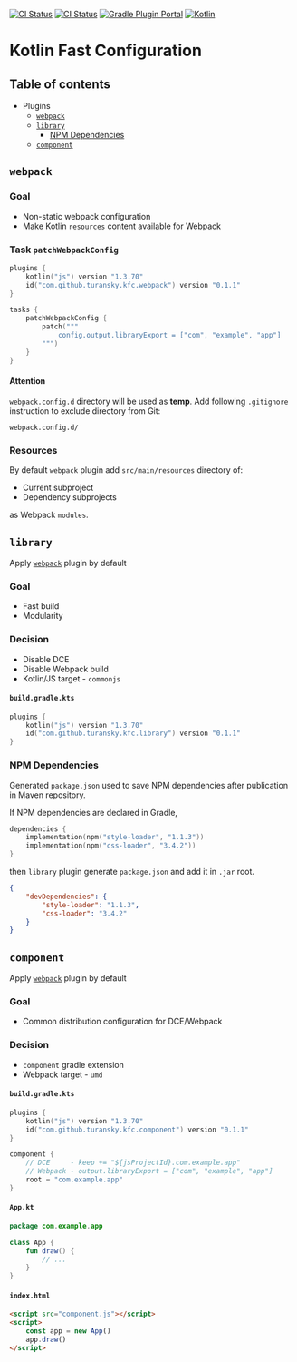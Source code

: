 [![CI Status](https://github.com/turansky/kfc-plugins/workflows/CI/badge.svg)](https://github.com/turansky/kfc-plugins/actions)
[![CI Status](https://github.com/turansky/kfc-plugins/workflows/gradle%20plugin/badge.svg)](https://github.com/turansky/kfc-plugins/actions)
[![Gradle Plugin Portal](https://img.shields.io/maven-metadata/v/https/plugins.gradle.org/m2/com/github/turansky/kfc/root/com.github.turansky.kfc.root.gradle.plugin/maven-metadata.xml.svg?label=plugin&logo=gradle)](https://plugins.gradle.org/plugin/com.github.turansky.kfc.root)
[![Kotlin](https://img.shields.io/badge/kotlin-1.3.70-blue.svg?logo=kotlin)](http://kotlinlang.org)

# Kotlin Fast Configuration

## Table of contents
* Plugins
  * [`webpack`](#webpack)
  * [`library`](#library)
    * [NPM Dependencies](#npm-dependencies)
  * [`component`](#component)

## `webpack`

### Goal
* Non-static webpack configuration
* Make Kotlin `resources` content available for Webpack

### Task `patchWebpackConfig`
```Kotlin
plugins {
    kotlin("js") version "1.3.70" 
    id("com.github.turansky.kfc.webpack") version "0.1.1"
}

tasks {
    patchWebpackConfig {
        patch("""
            config.output.libraryExport = ["com", "example", "app"]
        """)
    }
}
```

#### Attention
`webpack.config.d` directory will be used as **temp**.
Add following `.gitignore` instruction to exclude directory from Git:
```
webpack.config.d/
```

### Resources
By default `webpack` plugin add `src/main/resources` directory of: 
* Current subproject
* Dependency subprojects 

as Webpack `modules`.

## `library`

Apply [`webpack`](#webpack) plugin by default

### Goal
* Fast build
* Modularity

### Decision
* Disable DCE
* Disable Webpack build
* Kotlin/JS target - `commonjs` 

#### `build.gradle.kts`
```Kotlin
plugins {
    kotlin("js") version "1.3.70" 
    id("com.github.turansky.kfc.library") version "0.1.1"
}
```

### NPM Dependencies
Generated `package.json` used to save NPM dependencies after publication in Maven repository.

If NPM dependencies are declared in Gradle, 
```Kotlin
dependencies {
    implementation(npm("style-loader", "1.1.3"))
    implementation(npm("css-loader", "3.4.2"))
}
```

then `library` plugin generate `package.json` and add it in `.jar` root.
```JSON
{
    "devDependencies": {
        "style-loader": "1.1.3",
        "css-loader": "3.4.2"
    }
}
```

## `component`

Apply [`webpack`](#webpack) plugin by default

### Goal
* Common distribution configuration for DCE/Webpack

### Decision
* `component` gradle extension
* Webpack target - `umd` 

#### `build.gradle.kts`
```Kotlin
plugins {
    kotlin("js") version "1.3.70" 
    id("com.github.turansky.kfc.component") version "0.1.1"
}

component {
    // DCE     - keep += "${jsProjectId}.com.example.app"
    // Webpack - output.libraryExport = ["com", "example", "app"]
    root = "com.example.app"
}
```

#### `App.kt`
```Kotlin
package com.example.app

class App {
    fun draw() { 
        // ...
    }
}
```

#### `index.html`
```HTML
<script src="component.js"></script>
<script>
    const app = new App()
    app.draw()
</script>
```
